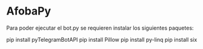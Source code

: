 # AfobaPy

Para poder ejecutar el bot.py se requieren instalar los siguientes paquetes:

pip install pyTelegramBotAPI
pip install Pillow
pip install py-linq
pip install six

